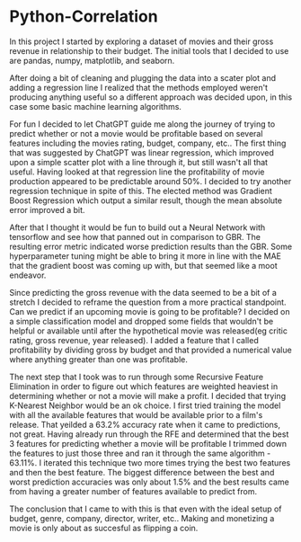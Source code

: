 # Python-Correlation

In this project I started by exploring a dataset of movies and their gross revenue in relationship to
their budget. The initial tools that I decided to use are pandas, numpy, matplotlib, and seaborn.

After doing a bit of cleaning and plugging the data into a scater plot and adding a regression line
I realized that the methods employed weren't producing anything useful so a different approach was
decided upon, in this case some basic machine learning algorithms. 

For fun I decided to let ChatGPT guide me along the journey of trying to predict whether or not a movie
would be profitable based on several features including the movies rating, budget, company, etc..
The first thing that was suggested by ChatGPT was linear regression, which improved upon a simple
scatter plot with a line through it, but still wasn't all that useful. Having looked at that regression
line the profitability of movie production appeared to be predictable around 50%. I decided to try
another regression technique in spite of this. The elected method was Gradient Boost Regression
which output a similar result, though the mean absolute error improved a bit.

After that I thought it would be fun to build out a Neural Network with tensorflow
and see how that panned out in comparison to GBR. The resulting error metric indicated worse 
prediction results than the GBR. Some hyperparameter tuning might be able to bring it more in line with
the MAE that the gradient boost was coming up with, but that seemed like a moot endeavor.

Since predicting the gross revenue with the data seemed to be a bit of a stretch I decided to reframe the
question from a more practical standpoint. Can we predict if an upcoming movie is going to be profitable?
I decided on a simple classification model and dropped some fields that wouldn't be helpful or available 
until after the hypothetical movie was released(eg critic rating, gross revenue, year released). I added
a feature that I called profitability by dividing gross by budget and that provided a numerical value where
anything greater than one was profitable.

The next step that I took was to run through some Recursive Feature Elimination in order to figure out which 
features are weighted heaviest in determining whether or not a movie will make a profit. I decided that trying
K-Nearest Neighbor would be an ok choice. I first tried training the model with all the available features that
would be available prior to a film's release. That yeilded a 63.2% accuracy rate when it came to predictions,
not great. Having already run through the RFE and determined that the best 3 features for predicting whether a movie 
will be profitable I trimmed down the features to just those three and ran it through the same algorithm - 63.11%.
I iterated this technique two more times trying the best two features and then the best feature. The biggest difference
between the best and worst prediction accuracies was only about 1.5% and the best results came from having a greater
number of features available to predict from.

The conclusion that I came to with this is that even with the ideal setup of budget, genre, company, director, writer,
etc.. Making and monetizing a movie is only about as succesful as flipping a coin.

